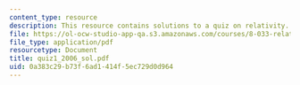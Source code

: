 ```yaml
---
content_type: resource
description: This resource contains solutions to a quiz on relativity.
file: https://ol-ocw-studio-app-qa.s3.amazonaws.com/courses/8-033-relativity-fall-2006/0a383c29b73f6ad1414f5ec729d0d964_quiz1_2006_sol.pdf
file_type: application/pdf
resourcetype: Document
title: quiz1_2006_sol.pdf
uid: 0a383c29-b73f-6ad1-414f-5ec729d0d964
---
```

